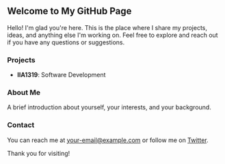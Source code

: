 ## Welcome to My GitHub Page

Hello! I'm glad you're here. This is the place where I share my projects, ideas, and anything else I'm working on. Feel free to explore and reach out if you have any questions or suggestions.

### Projects
- **IIA1319**: Software Development

### About Me
A brief introduction about yourself, your interests, and your background.

### Contact
You can reach me at [your-email@example.com](mailto:your-email@example.com) or follow me on [Twitter](https://twitter.com/yourusername).

Thank you for visiting!
